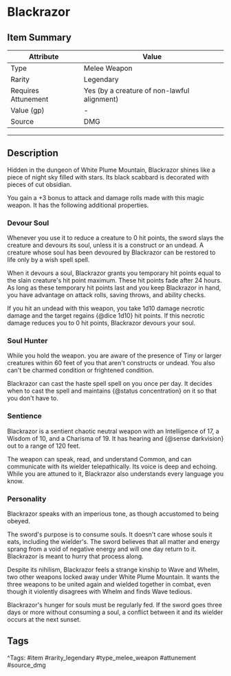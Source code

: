 # Blackrazor

## Item Summary

| Attribute            | Value                        |
|----------------------|------------------------------|
| Type                 | Melee Weapon |
| Rarity               | Legendary             |
| Requires Attunement  | Yes (by a creature of non-lawful alignment)                |
| Value (gp)           | -    |
| Source               | DMG |

---

## Description

Hidden in the dungeon of White Plume Mountain, Blackrazor shines like a piece of night sky filled with stars. Its black scabbard is decorated with pieces of cut obsidian.

You gain a +3 bonus to attack and damage rolls made with this magic weapon. It has the following additional properties.

### Devour Soul

Whenever you use it to reduce a creature to 0 hit points, the sword slays the creature and devours its soul, unless it is a construct or an undead. A creature whose soul has been devoured by Blackrazor can be restored to life only by a wish spell spell.

When it devours a soul, Blackrazor grants you temporary hit points equal to the slain creature's hit point maximum. These hit points fade after 24 hours. As long as these temporary hit points last and you keep Blackrazor in hand, you have advantage on attack rolls, saving throws, and ability checks.

If you hit an undead with this weapon, you take 1d10 damage necrotic damage and the target regains {@dice 1d10} hit points. If this necrotic damage reduces you to 0 hit points, Blackrazor devours your soul.

### Soul Hunter

While you hold the weapon. you are aware of the presence of Tiny or larger creatures within 60 feet of you that aren't constructs or undead. You also can't be charmed condition or frightened condition.

Blackrazor can cast the haste spell spell on you once per day. It decides when to cast the spell and maintains {@status concentration} on it so that you don't have to.

### Sentience

Blackrazor is a sentient chaotic neutral weapon with an Intelligence of 17, a Wisdom of 10, and a Charisma of 19. It has hearing and {@sense darkvision} out to a range of 120 feet.

The weapon can speak, read, and understand Common, and can communicate with its wielder telepathically. Its voice is deep and echoing. While you are attuned to it, Blackrazor also understands every language you know.

### Personality

Blackrazor speaks with an imperious tone, as though accustomed to being obeyed.

The sword's purpose is to consume souls. It doesn't care whose souls it eats, including the wielder's. The sword believes that all matter and energy sprang from a void of negative energy and will one day return to it. Blackrazor is meant to hurry that process along.

Despite its nihilism, Blackrazor feels a strange kinship to Wave and Whelm, two other weapons locked away under White Plume Mountain. It wants the three weapons to be united again and wielded together in combat, even though it violently disagrees with Whelm and finds Wave tedious.

Blackrazor's hunger for souls must be regularly fed. If the sword goes three days or more without consuming a soul, a conflict between it and its wielder occurs at the next sunset.

## Tags

^Tags: #item #rarity_legendary #type_melee_weapon #attunement #source_dmg